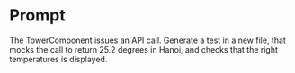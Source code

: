 # Prompt

The TowerComponent issues an API call. Generate a test in a new file, that mocks the call to return 25.2 degrees in Hanoi, and checks that the right temperatures is displayed.
